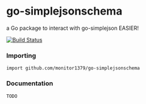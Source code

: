 # go-simplejsonschema

a Go package to interact with go-simplejson EASIER!

[![Build Status](https://travis-ci.com/monitor1379/go-simplejson-schema.svg?branch=master)](https://travis-ci.com/monitor1379/go-simplejson-schema)

### Importing

    import github.com/monitor1379/go-simplejsonschema

### Documentation

`TODO`